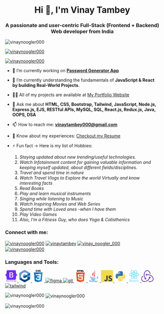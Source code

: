 <h1 align="center">Hi 👋, I'm Vinay Tambey</h1>
<h3 align="center">A passionate and user-centric Full-Stack (Frontend + Backend) Web developer from India</h3>

<p align="left"> <img src="https://komarev.com/ghpvc/?username=vinaynoogler000&label=Profile%20views&color=0e75b6&style=flat" alt="vinaynoogler000" /> </p>

<p align="left"> <a href="https://github.com/ryo-ma/github-profile-trophy"><img src="https://github-profile-trophy.vercel.app/?username=vinaynoogler000" alt="vinaynoogler000" /></a> </p>

<p align="left"> <a href="https://twitter.com/vinaynoogler000" target="blank"><img src="https://img.shields.io/twitter/follow/vinaynoogler000?logo=twitter&style=for-the-badge" alt="vinaynoogler000" /></a> </p>

- 🔭 I’m currently working on **[Password Generator App](https://github.com/VinayNoogler000/Password-Generator)**

- 🌱 I’m currently understanding the fundamentals of **JavaScript & React by building Real-World Projects.**

- 👨‍💻 All of my projects are available at [My Portfolio Website](https://vinay-tambey-portfolio.b-cdn.net/)

- 💬 Ask me about **HTML, CSS, Bootstrap, Tailwind, JavaScript, Node.js, Express.js, EJS, RESTful APIs, MySQL, SQL, React.js, Redux.js, Java, OOPS, DSA**

- 📫 How to reach me: **vinaytambey000@gmail.com**

- 📄 Know about my experiences: [Checkout my Resume](https://docs.google.com/document/d/1M0Q2vRFRXhF0vo1q3Bs2gwM28idutZuwbPhHqPhZpMQ/edit?usp=sharing)

- ⚡ Fun fact -> Here is my list of Hobbies:
  1. *Staying updated about new trending/useful technologies.*
  2. *Watch Infotainment content for gaining valuable information and keeping myself updated, about different fields/disciplines.*
  3. *Travel and spend time in nature*
  4. *Watch Travel Vlogs to Explore the world Virtually and know interesting facts*
  5. *Read Books*
  6. *Play and learn musical instruments*
  7. *Singing while listening to Music*
  8. *Watch Inspiring Movies and Web Series*
  9. *Spend time with Loved ones -when I have them*
  10. *Play Video Games*
  11. *Also, I'm a Fitness Guy, who does Yoga & Calisthenics* 

<h3 align="left">Connect with me:</h3>
<p align="left">
<a href="https://twitter.com/vinaynoogler000" target="blank"><img align="center" src="https://raw.githubusercontent.com/rahuldkjain/github-profile-readme-generator/master/src/images/icons/Social/twitter.svg" alt="vinaynoogler000" height="30" width="40" /></a>
<a href="https://linkedin.com/in/vinaytambey" target="blank"><img align="center" src="https://raw.githubusercontent.com/rahuldkjain/github-profile-readme-generator/master/src/images/icons/Social/linked-in-alt.svg" alt="vinaytambey" height="30" width="40" /></a>
<a href="https://instagram.com/vinay_noogler_000" target="blank"><img align="center" src="https://raw.githubusercontent.com/rahuldkjain/github-profile-readme-generator/master/src/images/icons/Social/instagram.svg" alt="vinay_noogler_000" height="30" width="40" /></a>
<a href="https://www.leetcode.com/vinaynoogler000" target="blank"><img align="center" src="https://raw.githubusercontent.com/rahuldkjain/github-profile-readme-generator/master/src/images/icons/Social/leet-code.svg" alt="vinaynoogler000" height="30" width="40" /></a>
</p>

<h3 align="left">Languages and Tools:</h3>
<p align="left"> <a href="https://getbootstrap.com" target="_blank" rel="noreferrer"> <img src="https://raw.githubusercontent.com/devicons/devicon/master/icons/bootstrap/bootstrap-plain-wordmark.svg" alt="bootstrap" width="40" height="40"/> </a> <a href="https://www.w3schools.com/cpp/" target="_blank" rel="noreferrer"> <img src="https://raw.githubusercontent.com/devicons/devicon/master/icons/cplusplus/cplusplus-original.svg" alt="cplusplus" width="40" height="40"/> </a> <a href="https://www.w3schools.com/css/" target="_blank" rel="noreferrer"> <img src="https://raw.githubusercontent.com/devicons/devicon/master/icons/css3/css3-original-wordmark.svg" alt="css3" width="40" height="40"/> </a> <a href="https://www.figma.com/" target="_blank" rel="noreferrer"> <img src="https://www.vectorlogo.zone/logos/figma/figma-icon.svg" alt="figma" width="40" height="40"/> </a> <a href="https://git-scm.com/" target="_blank" rel="noreferrer"> <img src="https://www.vectorlogo.zone/logos/git-scm/git-scm-icon.svg" alt="git" width="40" height="40"/> </a> <a href="https://www.w3.org/html/" target="_blank" rel="noreferrer"> <img src="https://raw.githubusercontent.com/devicons/devicon/master/icons/html5/html5-original-wordmark.svg" alt="html5" width="40" height="40"/> </a> <a href="https://www.java.com" target="_blank" rel="noreferrer"> <img src="https://raw.githubusercontent.com/devicons/devicon/master/icons/java/java-original.svg" alt="java" width="40" height="40"/> </a> <a href="https://developer.mozilla.org/en-US/docs/Web/JavaScript" target="_blank" rel="noreferrer"> <img src="https://raw.githubusercontent.com/devicons/devicon/master/icons/javascript/javascript-original.svg" alt="javascript" width="40" height="40"/> </a> <a href="https://www.python.org" target="_blank" rel="noreferrer"> <img src="https://raw.githubusercontent.com/devicons/devicon/master/icons/python/python-original.svg" alt="python" width="40" height="40"/> </a> <a href="https://reactjs.org/" target="_blank" rel="noreferrer"> <img src="https://raw.githubusercontent.com/devicons/devicon/master/icons/react/react-original-wordmark.svg" alt="react" width="40" height="40"/> </a> <a href="https://redux.js.org" target="_blank" rel="noreferrer"> <img src="https://raw.githubusercontent.com/devicons/devicon/master/icons/redux/redux-original.svg" alt="redux" width="40" height="40"/> </a> <a href="https://tailwindcss.com/" target="_blank" rel="noreferrer"> <img src="https://www.vectorlogo.zone/logos/tailwindcss/tailwindcss-icon.svg" alt="tailwind" width="40" height="40"/> </a> </p>

<p><img align="left" src="https://github-readme-stats.vercel.app/api/top-langs?username=vinaynoogler000&show_icons=true&locale=en&layout=compact" alt="vinaynoogler000" /></p>

<p>&nbsp;<img align="center" src="https://github-readme-stats.vercel.app/api?username=vinaynoogler000&show_icons=true&locale=en" alt="vinaynoogler000" /></p>

<p><img align="center" src="https://github-readme-streak-stats.herokuapp.com/?user=vinaynoogler000&" alt="vinaynoogler000" /></p>
